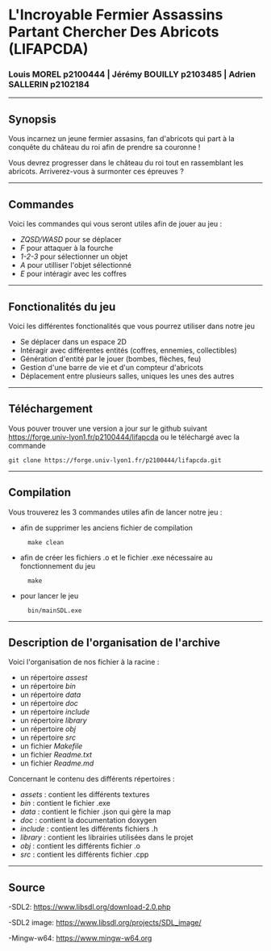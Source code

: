 # L'Incroyable Fermier Assassins Partant Chercher Des Abricots (LIFAPCDA)

### Louis MOREL p2100444 | Jérémy BOUILLY p2103485 | Adrien SALLERIN p2102184

---

## Synopsis

Vous incarnez un jeune fermier assasins, fan d'abricots qui part à la conquête du château du roi afin de prendre sa couronne !

Vous devrez progresser dans le château du roi tout en rassemblant les abricots. Arriverez-vous à surmonter ces épreuves ?

---

## Commandes

Voici les commandes qui vous seront utiles afin de jouer au jeu :

- _ZQSD/WASD_ pour se déplacer
- _F_ pour attaquer à la fourche
- _1-2-3_ pour sélectionner un objet
- _A_ pour utilliser l'objet sélectionné
- _E_ pour intéragir avec les coffres

---

## Fonctionalités du jeu

Voici les différentes fonctionalités que vous pourrez utiliser dans notre jeu

- Se déplacer dans un espace 2D
- Intéragir avec différentes entités (coffres, ennemies, collectibles)
- Génération d'entité par le jouer (bombes, flèches, feu)
- Gestion d'une barre de vie et d'un compteur d'abricots
- Déplacement entre plusieurs salles, uniques les unes des autres

---

## Téléchargement

Vous pouver trouver une version a jour sur le github suivant <https://forge.univ-lyon1.fr/p2100444/lifapcda> ou le téléchargé avec la commande

    git clone https://forge.univ-lyon1.fr/p2100444/lifapcda.git

---

## Compilation

Vous trouverez les 3 commandes utiles afin de lancer notre jeu :

- afin de supprimer les anciens fichier de compilation

        make clean

- afin de créer les fichiers .o et le fichier .exe nécessaire au fonctionnement du jeu

        make

- pour lancer le jeu

        bin/mainSDL.exe

---

## Description de l'organisation de l'archive

Voici l'organisation de nos fichier à la racine :

- un répertoire _assest_
- un répertoire _bin_
- un répertoire _data_
- un répertoire _doc_
- un répertoire _include_
- un répertoire _library_
- un répertoire _obj_
- un répertoire _src_
- un fichier _Makefile_
- un fichier _Readme.txt_
- un fichier _Readme.md_

Concernant le contenu des différents répertoires :

- _assets_ : contient les différents textures
- _bin_ : contient le fichier .exe
- _data_ : contient le fichier .json qui gère la map
- _doc_ : contient la documentation doxygen
- _include_ : contient les différents fichiers .h
- _library_ : contient les librairies utilisées dans le projet
- _obj_ : contient les différents fichier .o
- _src_ : contient les différents fichier .cpp

---

## Source

-SDL2:
 <https://www.libsdl.org/download-2.0.php>

-SDL2 image:
 <https://www.libsdl.org/projects/SDL_image/>

-Mingw-w64:
 <https://www.mingw-w64.org>
